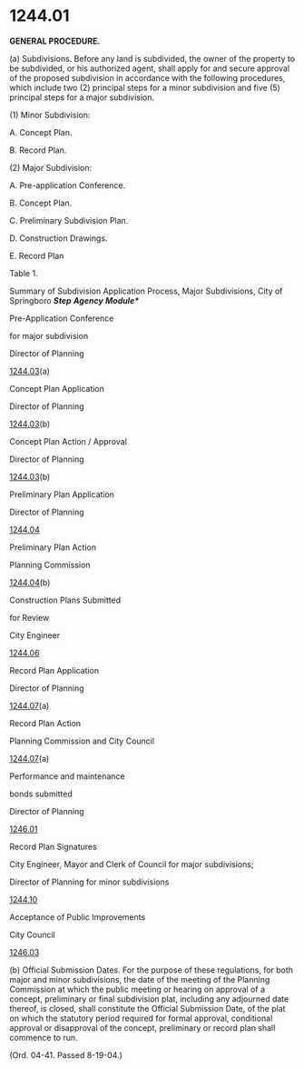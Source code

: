 1244.01
=======

**GENERAL PROCEDURE.**

​(a) Subdivisions. Before any land is subdivided, the owner of the
property to be subdivided, or his authorized agent, shall apply for and
secure approval of the proposed subdivision in accordance with the
following procedures, which include two (2) principal steps for a minor
subdivision and five (5) principal steps for a major subdivision.

​(1) Minor Subdivision:

A. Concept Plan.

B. Record Plan.

​(2) Major Subdivision:

A. Pre-application Conference.

B. Concept Plan.

C. Preliminary Subdivision Plan.

D. Construction Drawings.

E. Record Plan

Table 1.

Summary of Subdivision Application Process, Major Subdivisions, City of
Springboro ***Step*** ***Agency*** ***Module\****

Pre-Application Conference

for major subdivision

Director of Planning

[1244.03](4a3b26b9.html)(a)

Concept Plan Application

Director of Planning

[1244.03](4a3b26b9.html)(b)

Concept Plan Action / Approval

Director of Planning

[1244.03](4a3b26b9.html)(b)

Preliminary Plan Application

Director of Planning

[1244.04](4a4745af.html)

Preliminary Plan Action

Planning Commission

[1244.04](4a4745af.html)(b)

Construction Plans Submitted

for Review

City Engineer

[1244.06](4a65dafb.html)

Record Plan Application

Director of Planning

[1244.07](4a6b5e1a.html)(a)

Record Plan Action

Planning Commission and City Council

[1244.07](4a6b5e1a.html)(a)

Performance and maintenance

bonds submitted

Director of Planning

[1246.01](4ab25716.html)

Record Plan Signatures

City Engineer, Mayor and Clerk of Council for major subdivisions;

Director of Planning for minor subdivisions

[1244.10](4a8a8135.html)

Acceptance of Public Improvements

City Council

[1246.03](4acd95e7.html)

​(b) Official Submission Dates. For the purpose of these regulations,
for both major and minor subdivisions, the date of the meeting of the
Planning Commission at which the public meeting or hearing on approval
of a concept, preliminary or final subdivision plat, including any
adjourned date thereof, is closed, shall constitute the Official
Submission Date, of the plat on which the statutory period required for
formal approval, conditional approval or disapproval of the concept,
preliminary or record plan shall commence to run.

(Ord. 04-41. Passed 8-19-04.)
